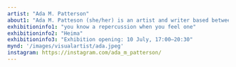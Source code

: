 ```yaml
---
artist: "Ada M. Patterson"
about1: "Ada M. Patteson (she/her) is an artist and writer based between Barbados, London and Rotterdam. She works with masquerade, music, performance, poetry, textiles and video, looking at how storytelling can make identity formation both possible and impossible. Her recent work considers the connections between transformation, crisis, grief, rage, disappearance, discretion, self-defence and survival."
exhibitioninfo1: "you know a repercussion when you feel one"
exhibitioninfo2: "Heima"
exhibitioninfo3: "Exhibition opening: 10 July, 17:00–20:30"
mynd: '/images/visualartist/ada.jpeg'
instagram: https://instagram.com/ada_m_patterson/
---
```

